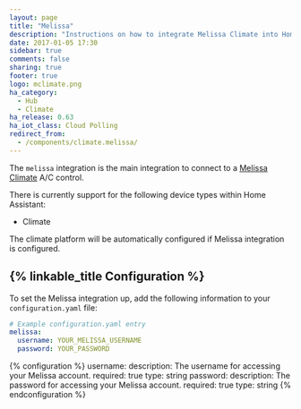 ```yaml
---
layout: page
title: "Melissa"
description: "Instructions on how to integrate Melissa Climate into Home Assistant."
date: 2017-01-05 17:30
sidebar: true
comments: false
sharing: true
footer: true
logo: mclimate.png
ha_category:
  - Hub
  - Climate
ha_release: 0.63
ha_iot_class: Cloud Polling
redirect_from:
  - /components/climate.melissa/
---
```


The `melissa` integration is the main integration to connect to a [Melissa Climate](http://seemelissa.com/) A/C control.

There is currently support for the following device types within Home Assistant:

- Climate

The climate platform will be automatically configured if Melissa integration is configured.

## {% linkable_title Configuration %}

To set the Melissa integration up, add the following information to your `configuration.yaml` file:

```yaml
# Example configuration.yaml entry
melissa:
  username: YOUR_MELISSA_USERNAME
  password: YOUR_PASSWORD
```

{% configuration %}
  username:
    description: The username for accessing your Melissa account.
    required: true
    type: string
  password:
    description: The password for accessing your Melissa account.
    required: true
    type: string
{% endconfiguration %}

